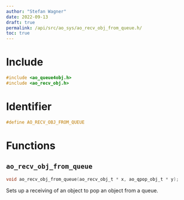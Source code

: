 ```yaml
---
author: "Stefan Wagner"
date: 2022-09-13
draft: true
permalink: /api/src/ao_sys/ao_recv_obj_from_queue.h/
toc: true
---
```


# Include

```c
#include <ao_queue4obj.h>
#include <ao_recv_obj.h>
```

# Identifier

```c
#define AO_RECV_OBJ_FROM_QUEUE
```

# Functions

## `ao_recv_obj_from_queue`

```c
void ao_recv_obj_from_queue(ao_recv_obj_t * x, ao_qpop_obj_t * y);
```

Sets up a receiving of an object to pop an object from a queue.

